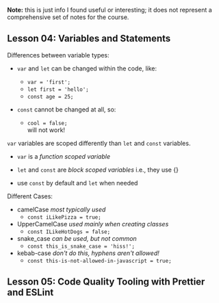 **Note:** this is just info I found useful or interesting; it does not represent a comprehensive set of notes for the course.

Lesson 04: Variables and Statements
---
Differences between variable types:

- `var` and `let` can be changed within the code, like:
  - `var = 'first';`
  - `let first = 'hello';`
  - `const age = 25;`  


- `const` cannot be changed at all, so:
  - `cool = false;`  
  will not work!

`var` variables are scoped differently than `let` and `const` variables.
- `var` is a _function scoped variable_
- `let` and `const` are _block scoped variables_ i.e., they use {}

- use `const` by default and `let` when needed  


Different Cases:
- camelCase _most typically used_
  - `const iLikePizza = true;`
- UpperCamelCase _used mainly when creating classes_
  - `const ILikeHotDogs = false;`
- snake_case _can be used, but not common_
  - `const this_is_snake_case = 'hiss!';`
- kebab-case _don't do this, hyphens aren't allowed!_
  - `const this-is-not-allowed-in-javascript = true;`

Lesson 05: Code Quality Tooling with Prettier and ESLint
---
